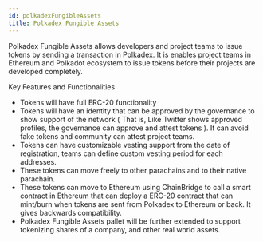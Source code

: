 ```yaml
---
id: polkadexFungibleAssets
title: Polkadex Fungible Assets
---
```


Polkadex Fungible Assets allows developers and project teams to issue tokens by sending a transaction in Polkadex. It is enables project teams in Ethereum and Polkadot ecosystem to issue tokens before their projects are developed completely.

Key Features and Functionalities

- Tokens will have full ERC-20 functionality
- Tokens will have an identity that can be approved by the governance to show support of the network ( That is, Like Twitter shows approved profiles, the governance can approve and attest tokens ). It can avoid fake tokens and community can attest project teams.
- Tokens can have customizable vesting support from the date of registration, teams can define custom vesting period for each addresses.
- These tokens can move freely to other parachains and to their native parachain.
- These tokens can move to Ethereum using  ChainBridge to call a smart contract in Ethereum that can deploy a ERC-20 contract that can mint/burn when tokens are sent from Polkadex to Ethereum or back. It gives backwards compatibility.
- Polkadex Fungible Assets pallet will be further extended to support tokenizing shares of a company, and other real world assets.
